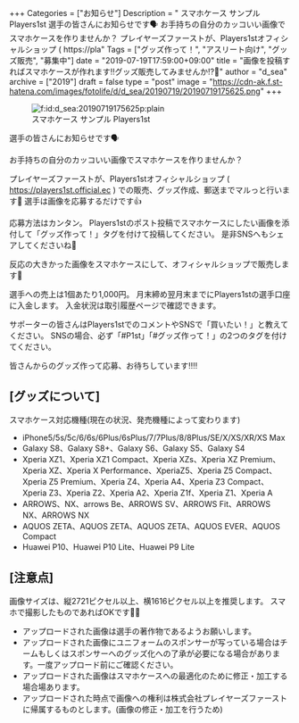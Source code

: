 +++
Categories = ["お知らせ"]
Description = " スマホケース サンプル Players1st  選手の皆さんにお知らせです🗣  お手持ちの自分のカッコいい画像でスマホケースを作りませんか？  プレイヤーズファーストが、Players1stオフィシャルショップ ( https://pla"
Tags = ["グッズ作って！", "アスリート向け", "グッズ販売", "募集中"]
date = "2019-07-19T17:59:00+09:00"
title = "画像を投稿すればスマホケースが作れます‼️グッズ販売してみませんか⁉️🛒"
author = "d_sea"
archive = ["2019"]
draft = false
type = "post"
image = "https://cdn-ak.f.st-hatena.com/images/fotolife/d/d_sea/20190719/20190719175625.png"
+++

<body>

<p><figure class="figure-image figure-image-fotolife" title="スマホケース サンプル Players1st"><span itemscope itemtype="http://schema.org/Photograph"><img src="https://cdn-ak.f.st-hatena.com/images/fotolife/d/d_sea/20190719/20190719175625.png" alt="f:id:d_sea:20190719175625p:plain" title="f:id:d_sea:20190719175625p:plain" class="hatena-fotolife" itemprop="image"></span><figcaption>スマホケース サンプル Players1st</figcaption></figure></p>

<p>選手の皆さんにお知らせです🗣</p>

<p>お手持ちの自分のカッコいい画像でスマホケースを作りませんか？</p>

<p>プレイヤーズファーストが、Players1stオフィシャルショップ ( <a href="https://players1st.official.ec">https://players1st.official.ec</a> ) での販売、グッズ作成、郵送までマルっと行います💪
選手は画像を応募するだけです👍</p>

<p>応募方法はカンタン。
Players1stのポスト投稿でスマホケースにしたい画像を添付して「グッズ作って！」タグを付けて投稿してください。
是非SNSへもシェアしてくださいね🙏</p>

<p>反応の大きかった画像をスマホケースにして、オフィシャルショップで販売します🛒</p>

<p>選手への売上は1個あたり1,000円。
月末締め翌月末までにPlayers1stの選手口座に入金します。
入金状況は取引履歴ページで確認できます。</p>

<p>サポーターの皆さんはPlayers1stでのコメントやSNSで「買いたい！」と教えてください。
SNSの場合、必ず「#P1st」「#グッズ作って！」の2つのタグを付けてください。</p>

<p>皆さんからのグッズ作って応募、お待ちしています‼️‼️</p>

<h2>[グッズについて]</h2>

<p>スマホケース対応機種(現在の状況、発売機種によって変わります)</p>

<ul>
<li>iPhone5/5s/5c/6/6s/6Plus/6sPlus/7/7Plus/8/8Plus/SE/X/XS/XR/XS Max</li>
<li>Galaxy S8、Galaxy S8+、Galaxy S6、Galaxy S5、Galaxy S4</li>
<li>Xperia XZ1、Xperia XZ1 Compact、Xperia XZs、Xperia XZ Premium、Xperia XZ、Xperia X Performance、XperiaZ5、Xperia Z5 Compact、Xperia Z5 Premium、Xperia Z4、Xperia A4、Xperia Z3 Compact、Xperia Z3、Xperia Z2、Xperia A2、Xperia Z1f、Xperia Z1、Xperia A</li>
<li>ARROWS、NX、arrows Be、ARROWS SV、ARROWS Fit、ARROWS NX、ARROWS NX</li>
<li>AQUOS ZETA、AQUOS ZETA、AQUOS ZETA、AQUOS EVER、AQUOS Compact</li>
<li>Huawei P10、Huawei P10 Lite、Huawei P9 Lite</li>
</ul>


<h2>[注意点]</h2>

<p>画像サイズは、縦2721ピクセル以上、横1616ピクセル以上を推奨します。
スマホで撮影したものであればOKです🙆‍♂️</p>

<ul>
<li>アップロードされた画像は選手の著作物であるようお願いします。</li>
<li>アップロードされた画像にユニフォームのスポンサーが写っている場合はチームもしくはスポンサーへのグッズ化への了承が必要になる場合があります。一度アップロード前にご確認ください。</li>
<li>アップロードされた画像はスマホケースへの最適化のために修正・加工する場合場あります。</li>
<li>アップロードされた時点で画像への権利は株式会社プレイヤーズファーストに帰属するものとします。(画像の修正・加工を行うため)</li>
</ul>

</body>
